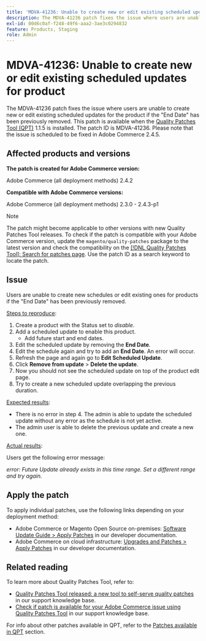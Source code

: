 ```yaml
---
title: 'MDVA-41236: Unable to create new or edit existing scheduled updates for product'
description: The MDVA-41236 patch fixes the issue where users are unable to create new or edit existing scheduled updates for the product if the "End Date" has been previously removed. This patch is available when the [Quality Patches Tool (QPT)](https://devdocs.magento.com/guides/v2.4/comp-mgr/patching.html#mqp) 1.1.5 is installed. The patch ID is MDVA-41236. Please note that the issue is scheduled to be fixed in Adobe Commerce 2.4.5.
exl-id: 00d6c0af-f248-49f6-aaa2-3ae3c0294832
feature: Products, Staging
role: Admin
---
```

# MDVA-41236: Unable to create new or edit existing scheduled updates for product

The MDVA-41236 patch fixes the issue where users are unable to create new or edit existing scheduled updates for the product if the "End Date" has been previously removed. This patch is available when the [Quality Patches Tool (QPT)](https://devdocs.magento.com/guides/v2.4/comp-mgr/patching.html#mqp) 1.1.5 is installed. The patch ID is MDVA-41236. Please note that the issue is scheduled to be fixed in Adobe Commerce 2.4.5.

## Affected products and versions

**The patch is created for Adobe Commerce version:**

Adobe Commerce (all deployment methods) 2.4.2

**Compatible with Adobe Commerce versions:**

Adobe Commerce (all deployment methods) 2.3.0 - 2.4.3-p1

>[!NOTE]
>
>The patch might become applicable to other versions with new Quality Patches Tool releases. To check if the patch is compatible with your Adobe Commerce version, update the `magento/quality-patches` package to the latest version and check the compatibility on the [[!DNL Quality Patches Tool]: Search for patches page](https://experienceleague.adobe.com/en/docs/commerce-knowledge-base/kb/announcements/commerce-announcements/magento-quality-patches-released-new-tool-to-self-serve-quality-patches). Use the patch ID as a search keyword to locate the patch.

## Issue

Users are unable to create new schedules or edit existing ones for products if the "End Date" has been previously removed.

<u>Steps to reproduce</u>:

1. Create a product with the Status set to *disable*.
1. Add a scheduled update to enable this product.
    * Add future start and end dates.
1. Edit the scheduled update by removing the **End Date**.
1. Edit the schedule again and try to add an **End Date**. An error will occur.
1. Refresh the page and again go to **Edit Scheduled Update**.
1. Click **Remove from update** > **Delete the update**.
1. Now you should not see the scheduled update on top of the product edit page.
1. Try to create a new scheduled update overlapping the previous duration.

<u>Expected results</u>:

* There is no error in step 4. The admin is able to update the scheduled update without any error as the schedule is not yet active.
* The admin user is able to delete the previous update and create a new one.

<u>Actual results</u>:

Users get the following error message:

*error: Future Update already exists in this time range. Set a different range and try again.*


## Apply the patch

To apply individual patches, use the following links depending on your deployment method:

* Adobe Commerce or Magento Open Source on-premises: [Software Update Guide > Apply Patches](https://devdocs.magento.com/guides/v2.4/comp-mgr/patching/mqp.html) in our developer documentation.
* Adobe Commerce on cloud infrastructure: [Upgrades and Patches > Apply Patches](https://devdocs.magento.com/cloud/project/project-patch.html) in our developer documentation.

## Related reading

To learn more about Quality Patches Tool, refer to:

* [Quality Patches Tool released: a new tool to self-serve quality patches](https://experienceleague.adobe.com/en/docs/commerce-knowledge-base/kb/announcements/commerce-announcements/magento-quality-patches-released-new-tool-to-self-serve-quality-patches) in our support knowledge base.
* [Check if patch is available for your Adobe Commerce issue using Quality Patches Tool](/help/support-tools/patches-available-in-qpt-tool/check-patch-for-magento-issue-with-magento-quality-patches.md) in our support knowledge base.

For info about other patches available in QPT, refer to the [Patches available in QPT](https://support.magento.com/hc/en-us/sections/360010506631-Patches-available-in-QPT-tool-) section.
